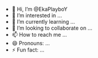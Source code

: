- 👋 Hi, I’m @EkaPlayboY
- 👀 I’m interested in ...
- 🌱 I’m currently learning ...
- 💞️ I’m looking to collaborate on ...
- 📫 How to reach me ...
- 😄 Pronouns: ...
- ⚡ Fun fact: ...

<!---
EkaPlayboY/EkaPlayboY is a ✨ special ✨ repository because its `README.md` (this file) appears on your GitHub profile.
You can click the Preview link to take a look at your changes.
--->
